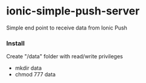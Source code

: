 # ionic-simple-push-server
Simple end point to receive data from Ionic Push

### Install
Create "/data" folder with read/write privileges
- mkdir data
- chmod 777 data
